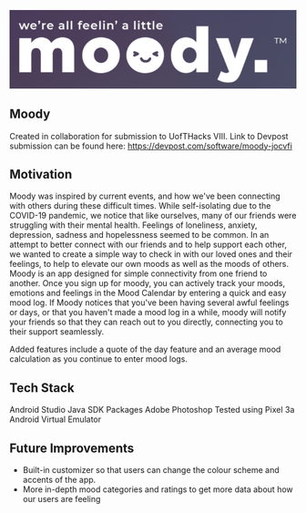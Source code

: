 ![alt text](https://github.com/alanahodge/Moody/blob/master/screenshots/moodylogo.PNG)

## Moody
Created in collaboration for submission to UofTHacks VIII. 
Link to Devpost submission can be found here:
https://devpost.com/software/moody-jocvfi

## Motivation
Moody was inspired by current events, and how we've been connecting with others during these difficult times. While self-isolating due to the COVID-19 pandemic, we notice that like ourselves, many of our friends were struggling with their mental health. Feelings of loneliness, anxiety, depression, sadness and hopelessness seemed to be common. In an attempt to better connect with our friends and to help support each other, we wanted to create a simple way to check in with our loved ones and their feelings, to help to elevate our own moods as well as the moods of others.
Moody is an app designed for simple connectivity from one friend to another. Once you sign up for moody, you can actively track your moods, emotions and feelings in the Mood Calendar by entering a quick and easy mood log. If Moody notices that you've been having several awful feelings or days, or that you haven't made a mood log in a while, moody will notify your friends so that they can reach out to you directly, connecting you to their support seamlessly.

Added features include a quote of the day feature and an average mood calculation as you continue to enter mood logs.

## Tech Stack
Android Studio
Java
SDK Packages
Adobe Photoshop
Tested using Pixel 3a Android Virtual Emulator

## Future Improvements

- Built-in customizer so that users can change the colour scheme and accents of the app.
- More in-depth mood categories and ratings to get more data about how our users are feeling
